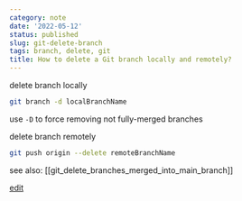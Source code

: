 ```yaml
---
category: note
date: '2022-05-12'
status: published
slug: git-delete-branch
tags: branch, delete, git
title: How to delete a Git branch locally and remotely?
---
```





delete branch locally
```sh
git branch -d localBranchName
```
use `-D` to force removing not fully-merged branches

delete branch remotely
```sh
git push origin --delete remoteBranchName
```

see also: 
[[git_delete_branches_merged_into_main_branch]]


[edit](subl://open/?url=file:///Users/krystian.safjan/vimwiki/tech/git_delete_branch.md)